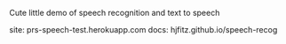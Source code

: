 Cute little demo of speech recognition and text to speech

site: prs-speech-test.herokuapp.com
docs: hjfitz.github.io/speech-recog

